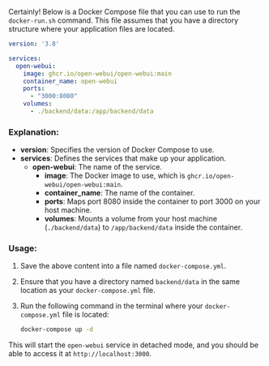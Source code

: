 Certainly! Below is a Docker Compose file that you can use to run the `docker-run.sh` command. This file assumes that you have a directory structure where your application files are located.

```yaml
version: '3.8'

services:
  open-webui:
    image: ghcr.io/open-webui/open-webui:main
    container_name: open-webui
    ports:
      - "3000:8080"
    volumes:
      - ./backend/data:/app/backend/data
```

### Explanation:
- **version**: Specifies the version of Docker Compose to use.
- **services**: Defines the services that make up your application.
    - **open-webui**: The name of the service.
        - **image**: The Docker image to use, which is `ghcr.io/open-webui/open-webui:main`.
        - **container_name**: The name of the container.
        - **ports**: Maps port 8080 inside the container to port 3000 on your host machine.
        - **volumes**: Mounts a volume from your host machine (`./backend/data`) to `/app/backend/data` inside the container.

### Usage:
1. Save the above content into a file named `docker-compose.yml`.
2. Ensure that you have a directory named `backend/data` in the same location as your `docker-compose.yml` file.
3. Run the following command in the terminal where your `docker-compose.yml` file is located:

   ```sh
   docker-compose up -d
   ```

This will start the `open-webui` service in detached mode, and you should be able to access it at `http://localhost:3000`.